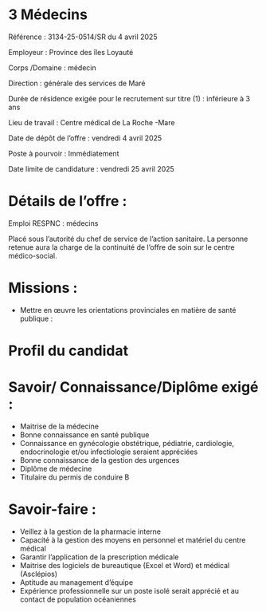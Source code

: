 # 3 Médecins

Référence : 3134-25-0514/SR du 4 avril 2025

Employeur : Province des îles Loyauté

Corps /Domaine : médecin

Direction : générale des services de Maré

Durée de résidence exigée pour le recrutement sur titre (1) : inférieure à 3 ans

Lieu de travail : Centre médical de La Roche -Mare

Date de dépôt de l’offre : vendredi 4 avril 2025

Poste à pourvoir : Immédiatement

Date limite de candidature : vendredi 25 avril 2025

# Détails de l’offre :

Emploi RESPNC : médecins

Placé sous l’autorité du chef de service de l’action sanitaire. La personne retenue aura la charge de la continuité de l’offre de soin sur le centre médico-social.

# Missions :

- Mettre en œuvre les orientations provinciales en matière de santé publique :

# Profil du candidat

# Savoir/ Connaissance/Diplôme exigé :

- Maitrise de la médecine
- Bonne connaissance en santé publique
- Connaissance en gynécologie obstétrique, pédiatrie, cardiologie, endocrinologie et/ou infectiologie seraient appréciées
- Bonne connaissance de la gestion des urgences
- Diplôme de médecine
- Titulaire du permis de conduire B

# Savoir-faire :

- Veillez à la gestion de la pharmacie interne
- Capacité à la gestion des moyens en personnel et matériel du centre médical
- Garantir l’application de la prescription médicale
- Maitrise des logiciels de bureautique (Excel et Word) et médical (Asclépios)
- Aptitude au management d’équipe
- Expérience professionnelle sur un poste isolé serait apprécié et au contact de population océaniennes